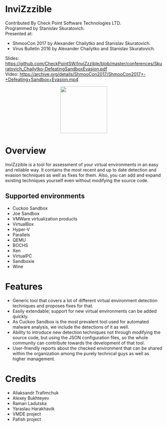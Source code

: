 # InviZzzible

Contributed By Check Point Software Technologies LTD.<br />
Programmed by Stanislav Skuratovich.<br />
Presented at:
- ShmooCon 2017 by Alexander Chailytko and Stanislav Skuratovich.
- Virus Bulletin 2016 by Alexander Chailytko and Stanislav Skuratovich.

Slides: https://github.com/CheckPointSW/InviZzzible/blob/master/conferences/Skuratovich_Chailytko-DefeatingSandboxEvasion.pdf
<br />
Video: https://archive.org/details/ShmooCon2017/ShmooCon2017+-+Defeating+Sandbox+Evasion.mp4

<p align="center">
  <img src="https://github.com/CheckPointSW/InviZzzible/blob/master/logo.png" width="150"/>
</p>

Overview
========

InviZzzible is a tool for assessment of your virtual environments in an easy and reliable way. It contains the most recent and up to date detection and evasion techniques as well as fixes for them. Also, you can add and expand existing techniques yourself even without modifying the source code.

## Supported environments
* Cuckoo Sandbox
* Joe Sandbox
* VMWare virtualization products
* VirtualBox
* Hyper-V
* Parallels
* QEMU
* BOCHS
* Xen
* VirtualPC
* Sandboxie
* Wine

Features
========

* Generic tool that covers a lot of different virtual environment detection techniques and proposes fixes for that.
* Easily extendable; support for new virtual environments can be added quickly.
* As Cuckoo Sandbox is the most prevalent tool used for automated malware analysis, we include the detections of it as well.
*	Ability to introduce new detection techniques not through modifying the source code, but using the JSON configuration files, so the whole community can contribute towards the development of that tool.
* User-friendly reports about the checked environment that can be shared within the organization among the purely technical guys as well as higher management.

Credits
=======

* Aliaksandr Trafimchuk
* Alexey Bukhteyev
* Raman Ladutska
* Yaraslau Harakhavik
* VMDE project
* Pafish project
